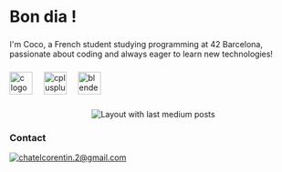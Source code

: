 <h1 align="left">Bon dia !</h1>

###

<p align="left">I'm Coco, a French student studying programming at 42 Barcelona, passionate about coding and always eager to learn new technologies!</p>

###

<div align="left">
  <img src="https://cdn.jsdelivr.net/gh/devicons/devicon/icons/c/c-original.svg" height="40" alt="c logo"  />
  <img width="12" />
  <img src="https://cdn.jsdelivr.net/gh/devicons/devicon/icons/cplusplus/cplusplus-original.svg" height="40" alt="cplusplus logo"  />
  <img width="12" />
  <img src="https://cdn.jsdelivr.net/gh/devicons/devicon/icons/blender/blender-original.svg" height="40" alt="blender logo"  />
</div>

###

<div align="center">
  <img src="https://github-read-medium-git-main.pahlevikun.vercel.app/latest?limit=4" alt="Layout with last medium posts"  />
</div>

###

### Contact
[![chatelcorentin.2@gmail.com](https://img.shields.io/badge/Email-D14836?style=for-the-badge&logo=gmail&logoColor=white)](mailto:monemail@example.com)


